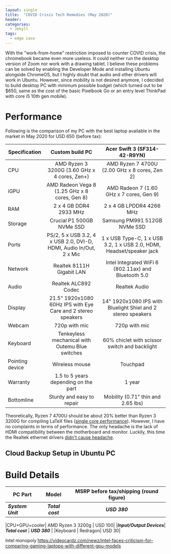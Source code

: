 ```yaml
---
layout: single
title:  "COVID Crisis Tech Remedies (May 2020)"
header:
categories: 
  - Jekyll
tags:
  - edge case
---
```

With the "work-from-home" restriction imposed to counter COVID crisis, the chromebook became even more useless. It could neither run the desktop version of Zoom nor work with a drawing tablet. I believe these problems can be solved by enabling the Developer Mode and installing Ubuntu alongside ChromeOS, but I highly doubt that audio and other drivers will work in Ubuntu. However, since mobility is not desired anymore, I cdecided to build desktop PC with minimum possible budget (which turned out to be $650, same as the cost of the basic Pixelbook Go or an entry level ThinkPad with core i5 10th gen mobile).

# Performance
Following is the comparison of my PC with the best laptop available in the market in May 2020 for USD 650 (before tax):

| Specification | Custom build PC   | Acer Swift 3 (SF314-42-R9YN) |
| ------------- |:-----------------:|:----------------------------:|
|CPU            | AMD Ryzen 3 3200G (3.60 GHz x 4 cores, Zen+)    | AMD Ryzen 7 4700U (2.00 GHz x 8 cores, Zen 2)|
|iGPU            | AMD Radeon Vega 8  (1.25 GHz x 8 cores, Gen 8)  | AMD Radeon 7 (1.60 GHz x 7 cores, Gen 9)|
|RAM | 2 x 4 GB DDR4 2933 MHz                | 2 x 4 GB LPDDR4 4266 MHz|
|Storage| Crucial P1 500GB NVMe SSD  | Samsung PM991 512GB NVMe SSD|
|Ports| PS/2, 5 x USB 3.2, 4 x USB 2.0, DVI-D, HDMI, Audio In/Out, 2 x Mic| 1 x USB Type-C, 1 x USB 3.2, 1 x USB 2.0, HDMI, Headset/speaker jack|
|Network| Realtek 8111H Gigabit LAN | Intel Integrated WiFi 6 (802.11ax) and Bluetooth 5.0 |
|Audio| Realtek ALC892 Codec| Realtek Audio |
|Display | 21.5" 1920x1080 60Hz IPS with Eye Care and 2 stereo speakers| 14" 1920x1080 IPS with Bluelight Shiel and 2 stereo speakers|
|Webcam | 720p with mic| 720p with mic|
|Keyboard | Tenkeyless mechanical with Outemu Blue switches  | 60% chiclet with scissor switch and backlight|
|Pointing device | Wireless mouse | Touchpad |
|Warranty |  1.5 to 5 years depending on the part | 1 year|
|Bottomline | Sturdy and easy to repair | Mobility (0.71" thin and 2.65 lbs) |

Theoretically, Ryzen 7 4700U should be about 20% better than Ryzen 3 3200G for compiling LaTeX files ([single core performance](https://www.cpu-monkey.com/en/compare_cpu-amd_ryzen_3_3200g-952-vs-amd_ryzen_7_4700u-1093)). However, I have no complaints in terms of performance. The only headache is the lack of HDMI compatibility between the motherboard and monitor. Luckily, this time the Realtek ethernet drivers [didn't cause headache](https://tuxbyte.com/how-to-get-your-realtek-rtl8111rtl8168-working-updated-guide/).


## Cloud Backup Setup in Ubuntu PC

# Build Details

| PC Part | Model   | MSRP before tax/shipping (round figure) |
| ------------- |:-----------------:|:----------------------------:|
|***System Unit*** | ***Total cost*** | ***USD 380***  |

|CPU+GPU+cooler| AMD Ryzen 3 3200g | USD 100|
|***Input/Output Devices***| ***Total cost*** | ***USD 380***  |
|Keyboard | Redragon| USD 30|

Intel monopoly https://videocardz.com/newz/intel-faces-criticism-for-comparing-gaming-laptops-with-different-gpu-models
